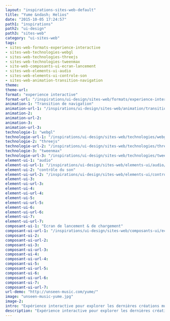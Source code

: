 ```yaml
---
layout: "inspirations-sites-web-default"
title: "Yume &ndash; Helios"
date: "2015-10-05 17:24:57"
path1: "inspirations"
path2: "ui-design"
path3: "sites-web"
category: "ui-sites-web"
tags:
- sites-web-formats-experience-interactive
- sites-web-technologies-webgl
- sites-web-technologies-threejs
- sites-web-technologies-tweenmax
- site-web-composants-ui-ecran-lancement
- sites-web-elements-ui-audio
- sites-web-elements-ui-controle-son
- sites-web-animation-transition-navigation
theme:
theme-url:
format: "experience interactive"
format-url: "/inspirations/ui-design/sites-web/formats/experience-interactive/"
animation-1: "Transition de navigation"
animation-url-1: "/inspirations/ui-design/sites-web/animation/transition-navigation/"
animation-2:
animation-url-2:
animation-3:
animation-url-3:
technologie-1: "webgl"
technologie-url-1: "/inspirations/ui-design/sites-web/technologies/webgl/"
technologie-2: "threejs"
technologie-url-2: "/inspirations/ui-design/sites-web/technologies/threejs/"
technologie-3: "tweenmax"
technologie-url-3: "/inspirations/ui-design/sites-web/technologies/tweenmax/"
element-ui-1: "audio"
element-ui-url-1: "/inspirations/ui-design/sites-web/elements-ui/audio/"
element-ui-2: "contrôle du son"
element-ui-url-2: "/inspirations/ui-design/sites-web/elements-ui/controle-son/"
element-ui-3:
element-ui-url-3:
element-ui-4:
element-ui-url-4:
element-ui-5:
element-ui-url-5:
element-ui-6:
element-ui-url-6:
element-ui-7:
element-ui-url-7:
composant-ui-1: "Ecran de lancement & de chargement"
composant-ui-url-1: "/inspirations/ui-design/sites-web/composants-ui/ecran-lancement/"
composant-ui-2:
composant-ui-url-2:
composant-ui-3:
composant-ui-url-3:
composant-ui-4:
composant-ui-url-4:
composant-ui-5:
composant-ui-url-5:
composant-ui-6:
composant-ui-url-6:
composant-ui-7:
composant-ui-url-7:
url-demo: "http://unseen-music.com/yume/"
image: "unseen-music-yume.jpg"
image-2:
intro: "Expérience interactive pour explorer les dernières créations musicales du studio Unseen Music."
description: "Expérience interactive pour explorer les dernières créations musicales du studio Unseen Music."
---
```

